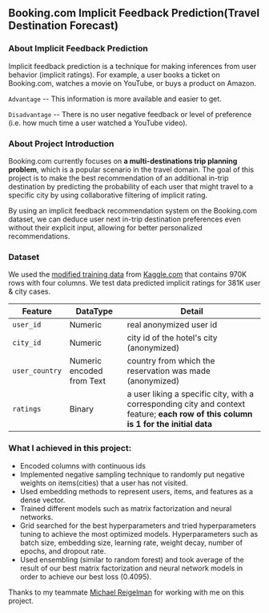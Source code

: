 ## Booking.com Implicit Feedback Prediction(Travel Destination Forecast)

### About Implicit Feedback Prediction 
Implicit feedback prediction is a technique for making inferences from user behavior (implicit ratings). For example, a user books a ticket on Booking.com, watches a movie on YouTube, or buys a product on Amazon. 

`Advantage` -- This information is more available and easier to get.

`Disadvantage` -- There is no user negative feedback or level of preference (i.e. how much time a user watched a YouTube video).

### About Project Introduction
Booking.com currently focuses on **a multi-destinations trip planning problem**, which is a popular scenario in the travel domain. The goal of this project is to make the best recommendation of an additional in-trip destination by predicting the probability of each user that might travel to a specific city by using collaborative filtering of implicit rating. 

By using an implicit feedback recommendation system on the Booking.com dataset, we can deduce user next in-trip destination preferences even without their explicit input, allowing for better personalized recommendations.

### Dataset 
We used the [modified training data]() from [Kaggle.com](https://www.kaggle.com/datasets/teresasereno/booking-challenge-data) that contains 970K rows with four columns. We test data predicted implicit ratings for 381K user & city cases.

| Feature | DataType | Detail |
|--------|--------|--------|
| `user_id` | Numeric | real anonymized user id|
| `city_id` | Numeric | city id of the hotel's city (anonymized) |
| `user_country` | Numeric encoded from Text | country from which the reservation was made (anonymized) |
| `ratings`| Binary | a user liking a specific city, with a corresponding city and context feature; **each row of this column is 1 for the initial data** |

### What I achieved in this project:

- Encoded columns with continuous ids
- Implemented negative sampling technique to randomly put negative weights on items(cities) that a user has not visited.
- Used embedding methods to represent users, items, and features as a dense vector.
- Trained different models such as matrix factorization and neural networks.
- Grid searched for the best hyperparameters and tried hyperparameters tuning to achieve the most optimized models. Hyperparameters such as batch size, embedding size, learning rate, weight decay, number of epochs, and dropout rate.
- Used ensembling (similar to random forest) and took average of the result of our best matrix factorization and neural network models in order to achieve our best loss (0.4095).

Thanks to my teammate [Michael Reigelman](https://www.kaggle.com/mtreigelman) for working with me on this project.
